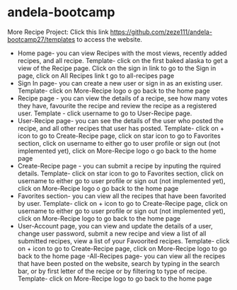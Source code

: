 # andela-bootcamp
More Recipe Project:
Click this link https://github.com/zeze111/andela-bootcamp27/templates to access the website.
- Home page- you can view Recipes with the most views, recently added recipes, and all recipe. Template- click on the first baked alaska to get a view of the Recipe page. Click on the sign in link to go to the Sign in page, click on All Recipes link t go to all-recipes page
- Sign In page- you can create a new user or sign in as an existing user. Template- click on More-Recipe logo o go back to the home page
- Recipe page - you can view the details of a recipe, see how many votes they have, favourite the recipe and review the recipe as a registered user. Template - click username to go to User-Recipe page.
- User-Recipe page- you can see the details of the user who posted the recipe, and all other recipes that user has posted. Template- click on + icon to go to Create-Recipe page, click on star icon to go to Favorites section, click on username to either go to user profile or sign out (not implemented yet), click on More-Recipe logo o go back to the home page
- Create-Recipe page - you can submit a recipe by inputing the rquired details. Template- click on star icon to go to Favorites section, click on username to either go to user profile or sign out (not implemented yet), click on More-Recipe logo o go back to the home page
- Favorites section- you can view all the recipes that have been favorited by user. Template- click on + icon to go to Create-Recipe page, click on username to either go to user profile or sign out (not implemented yet), click on More-Recipe logo to go back to the home page
- User-Account page, you can view and update the details of a user, change user password, submit a new recipe and view a list of all submitted recipes, view a list of your Favoorited recipes. Template- click on + icon to go to Create-Recipe page, click on More-Recipe logo to go back to the home page
-All-Recipes page- you can view all the recipes that have been posted on the website, search by typing in the search bar, or by first letter of the recipe or by filtering to type of recipe. Template- click on More-Recipe logo to go back to the home page
